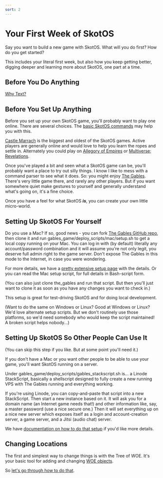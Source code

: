 ```yaml
---
sort: 2
---
```

# Your First Week of SkotOS

Say you want to build a new game with SkotOS. What will you do first? How do you get started?

This includes your literal first week, but also how you keep getting better, digging deeper and learning more about SkotOS, one part at a time.

## Before You Do Anything

[Why Text?](../Basics/Why_Text.md)

## Before You Set Up Anything

Before you set up your own SkotOS game, you'll probably want to play one online. There are several choices. The [basic SkotOS commands](Basics/Commands.md) may help you with this.

[Castle Marrach](http://www.skotos.net/games/marrach) is the biggest and oldest of the SkotOS games. Active players are generally online and would love to help you learn the ropes and settle in. Alternately you could play on [Allegory of Empires](https://allegoryofempires.com/) or [Multiverse; Revelations](https://home.multirev.net/).

Once you've played a bit and seen what a SkotOS game can be, you'll probably want a place to try out silly things. I know I like to mess with a command parser to see what it does. So: you might enjoy [The Gables](https://gables.chattheatre.com). There's very little game there, and rarely any other players. But if you want somewhere quiet make gestures to yourself and generally understand what's going on, it's a fine choice.

Once you have a feel for what SkotOS ***is***, you can create your own little micro-world.

## Setting Up SkotOS For Yourself

Do you use a Mac? If so, good news - you can fork [The Gables GitHub repo](https://github.com/ChatTheatre/gables_game), then clone it and run gables_game/deploy_scripts/mac/setup.sh to get a local copy running on your Mac. You can log in with (by default) literally any account/password combination and it will assume you're not only legit, you deserve full admin right to the game server. Don't expose The Gables in this mode to the Internet, in case you were wondering.

For more details, we have a [pretty extensive setup page](../setup.md) with the details. Or you can read the Mac setup script, for full details in Bash-script form.

(You can also just clone the_gables and run that script. But then you'll just want to clone it as soon as you have any changes you want to check in.)

This setup is great for test-driving SkotOS and for doing local development.

(Want to do the same on Windows or Linux? Good at Windows or Linux? We'd love alternate setup scripts. But we don't routinely use those platforms, so we'd need somebody who would keep the script maintained! A broken script helps nobody...)

## Setting Up SkotOS So Other People Can Use It

(You can skip this step if you like. But at some point you'll need it.)

If you don't have a Mac or you want other people to be able to use your game, you'll want SkotOS running on a server.

Under gables_game/deploy_scripts/gables_stackscript.sh is... a Linode StackScript, basically a shellscript designed to fully create a new running VPS with The Gables running and everything working.

If you're using Linode, you can copy-and-paste that script into a new StackScript. Then start a new instance based on it. It will ask you for a domain name (an Internet game needs that!) and other information like, say, a master password (use a nice secure one.) Then it will set everything up on a nice new server which exposes itself as a login and account-creation server, a game server, and a Jitsi (audio chat) server.

We have [documentation on how to do that setup](../setup_vps.md) if you'd like more details.

## Changing Locations

The first and simplest way to change things is with the Tree of WOE. It's your basic tool for adding and changing [WOE objects](../Story_Builder/woe_workflow.md).

So [let's go through how to do that](woe_editing_example.md).
